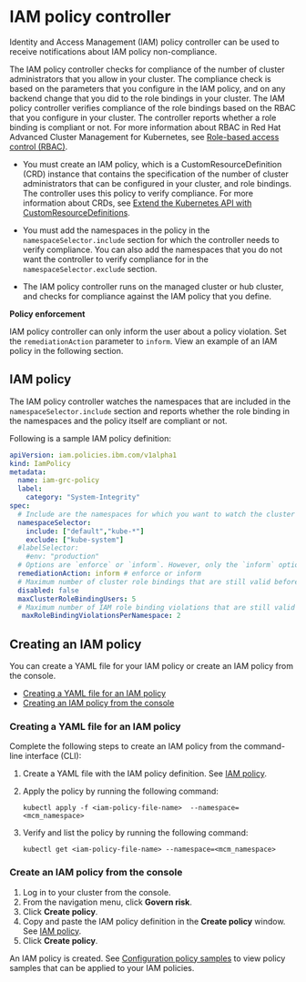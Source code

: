 # IAM policy controller

Identity and Access Management (IAM) policy controller can be used to receive notifications about IAM policy non-compliance.

The IAM policy controller checks for compliance of the number of cluster administrators that you allow in your cluster. The compliance check is based on the parameters that you configure in the IAM policy, and on any backend change that you did to the role bindings in your cluster. The IAM policy controller verifies compliance of the role bindings based on the RBAC that you configure in your cluster. The controller reports whether a role binding is compliant or not. For more information about RBAC in Red Hat Advanced Cluster Management for Kubernetes, see [Role-based access control (RBAC)](../governance/security.md).

- You must create an IAM policy, which is a CustomResourceDefinition (CRD) instance that contains the specification of the number of cluster administrators that can be configured in your cluster, and role bindings. The controller uses this policy to verify compliance. For more information about CRDs, see [Extend the Kubernetes API with CustomResourceDefinitions](https://kubernetes.io/docs/tasks/access-kubernetes-api/custom-resources/custom-resource-definitions/).

- You must add the namespaces in the policy in the `namespaceSelector.include` section for which the controller needs to verify compliance. You can also add the namespaces that you do not want the controller to verify compliance for in the `namespaceSelector.exclude` section.

- The IAM policy controller runs on the managed cluster or hub cluster, and checks for compliance against the IAM policy that you define.

**Policy enforcement** 

IAM policy controller can only inform the user about a policy violation. Set the `remediationAction` parameter to `inform`. View an example of an IAM policy in the following section.

## IAM policy

The IAM policy controller watches the namespaces that are included in the `namespaceSelector.include` section and reports whether the role binding in the namespaces and the policy itself are compliant or not.

Following is a sample IAM policy definition:

```yaml
apiVersion: iam.policies.ibm.com/v1alpha1
kind: IamPolicy
metadata:
  name: iam-grc-policy
  label:
    category: "System-Integrity"
spec:
  # Include are the namespaces for which you want to watch the cluster administrator role and IAM role bindings, while exclude are the namespaces that you explicitly do not want to watch.
  namespaceSelector:
    include: ["default","kube-*"]
    exclude: ["kube-system"]
  #labelSelector:
    #env: "production"
  # Options are `enforce` or `inform`. However, only the `inform` option is available in this release.
  remediationAction: inform # enforce or inform
  # Maximum number of cluster role bindings that are still valid before a namespace is considered as non-compliant.
  disabled: false
  maxClusterRoleBindingUsers: 5
  # Maximum number of IAM role binding violations that are still valid before a namespace is considered as non-compliant.
   maxRoleBindingViolationsPerNamespace: 2
```

## Creating an IAM policy

You can create a YAML file for your IAM policy or create an IAM policy from the console.

* [Creating a YAML file for an IAM policy](#creating-a-yaml-file-for-an-iam-policy)
* [Creating an IAM policy from the console](#creating-an-iam-policy-from-the-console)

### Creating a YAML file for an IAM policy

Complete the following steps to create an IAM policy from the command-line interface (CLI):

1. Create a YAML file with the IAM policy definition. See [IAM policy](#iam-policy).

2. Apply the policy by running the following command:

   ```
   kubectl apply -f <iam-policy-file-name>  --namespace=<mcm_namespace>
   ```

3. Verify and list the policy by running the following command:

   ```
   kubectl get <iam-policy-file-name> --namespace=<mcm_namespace>
   ```

### Create an IAM policy from the console

1. Log in to your cluster from the console.
2. From the navigation menu, click **Govern risk**.
3. Click **Create policy**.
4. Copy and paste the IAM policy definition in the **Create policy** window. See [IAM policy](#iam-policy).
5. Click **Create policy**.  

An IAM policy is created. See [Configuration policy samples](../governance/policy_samples.md) to view policy samples that can be applied to your IAM policies.
